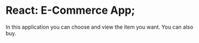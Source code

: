# React: E-Commerce App;

In this application you can choose and view the item you want. You can also buy.
